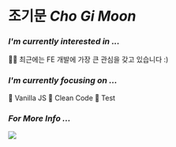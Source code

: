 # 조기문 *Cho Gi Moon*
### *I'm currently interested in ...*
🧑‍💻 최근에는 FE 개발에 가장 큰 관심을 갖고 있습니다 :)

### *I'm currently focusing on ...* </br>
💯 Vanilla JS  🧼 Clean Code 🧪 Test 

### *For More Info ...* 
  <a href="https://g1moon.notion.site/Vanilla-Gimoon-Blog-3ffe8d48931a42969369f77da919fa05" target="_blank">
    <img src="https://img.shields.io/badge/Blog-000000?style=flat-square&logo=Notion&logoColor=white&color=grey"/>
  </a>
  
  
